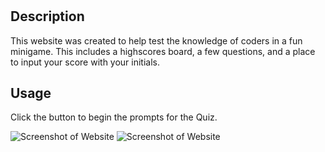 # <Coding-Quiz Website>

## Description
This website was created to help test the knowledge of coders in a fun minigame. This includes a highscores board, a few questions, and a place to input your score with your initials.

## Usage

Click the button to begin the prompts for the Quiz.

![Screenshot of Website](./Assets/Images/Website-Prompt-New.png)
![Screenshot of Website](./Assets/Images/_C__Users_Felix_Documents_UCF_Homework_Homework_3_Password-Generator_Develop_index.html.png)

